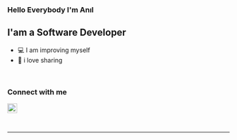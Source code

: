 ### Hello Everybody I'm Anıl
## I'am a Software Developer

- :computer: I am improving myself
- :closed_book:  i love sharing


<br />

### Connect with me


[<img align="left" alt="anilarslan0 | LinkedIn" width="22px" src="https://cdn.exclaimer.com/Handbook%20Images/linkedin-icon_24x24.png" />][linkedin]



<br />
<br />

<br />

---

<img align="left" alt="" 
src="https://github-readme-stats.vercel.app/api?username=anilarslan0&show_icons=true&hide_border_true&bg_color=COLOR1" />

[linkedin]: https://www.linkedin.com/in/an%C4%B1l-arslan-323648174/

